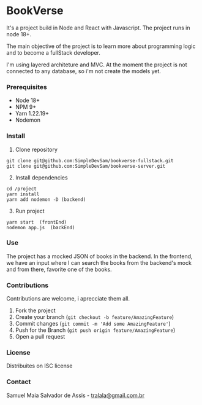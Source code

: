 # BookVerse 

It's a project build in Node and React with Javascript. The project runs in node 18+.

The main objective of the project is to learn more about programming logic and to become a fullStack developer.

I'm using layered architeture and MVC. At the moment the project is not connected to any database, so i'm not create the models yet.

### Prerequisites

- Node 18+
- NPM 9+
- Yarn 1.22.19+
- Nodemon

### Install

1. Clone repository
```
git clone git@github.com:SimpleDevSam/bookverse-fullstack.git
git clone git@github.com:SimpleDevSam/bookverse-server.git
```
2. Install dependencies
```
cd /project
yarn install
yarn add nodemon -D (backend)
```
3. Run project
```
yarn start  (frontEnd)
nodemon app.js  (backEnd)
```

### Use

The project has a mocked JSON of books in the backend. In the frontend, we have an input where I can search the books from the backend's mock and from there, favorite one of the books.

### Contributions

Contributions are welcome, i aprecciate them all.

1. Fork the project
2. Create your branch (`git checkout -b feature/AmazingFeature`)
3. Commit changes (`git commit -m 'Add some AmazingFeature'`)
4. Push for the Branch (`git push origin feature/AmazingFeature`)
5. Open a pull request

### License

Distribuites on ISC license

### Contact

Samuel Maia Salvador de Assis - tralala@gmail.com.br
